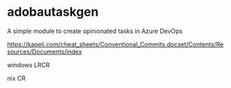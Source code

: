 # adobautaskgen

A simple module to create opinionated tasks in Azure DevOps


https://kapeli.com/cheat_sheets/Conventional_Commits.docset/Contents/Resources/Documents/index


windows LRCR

nix CR
